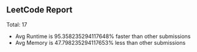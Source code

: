 ## LeetCode Report
Total:  17
* Avg Runtime is 95.358235294117648% faster than other submissions
* Avg Memory is 47.798235294117653% less than other submissions
